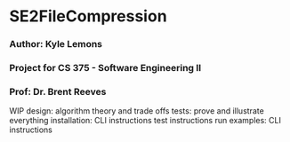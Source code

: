 # SE2FileCompression
### Author: Kyle Lemons
### Project for CS 375 - Software Engineering II
### Prof: Dr. Brent Reeves

WIP
design: algorithm theory and trade offs
tests: prove and illustrate everything
installation: CLI instructions
test instructions
run examples: CLI instructions
